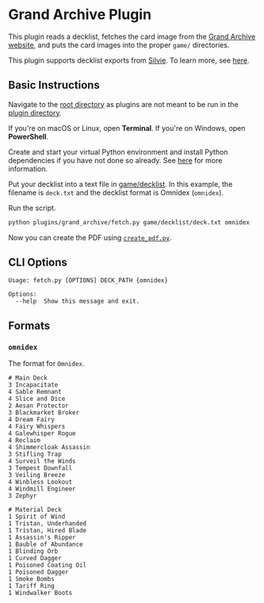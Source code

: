 # Grand Archive Plugin

This plugin reads a decklist, fetches the card image from the [Grand Archive website](https://gatcg.com), and puts the card images into the proper `game/` directories.

This plugin supports decklist exports from [Silvie](https://build-v2.silvie.org/). To learn more, see [here](#formats).

## Basic Instructions

Navigate to the [root directory](../..) as plugins are not meant to be run in the [plugin directory](.).

If you're on macOS or Linux, open **Terminal**. If you're on Windows, open **PowerShell**.

Create and start your virtual Python environment and install Python dependencies if you have not done so already. See [here](../../README.md#basic-usage) for more information.

Put your decklist into a text file in [game/decklist](../game/decklist/). In this example, the filename is `deck.txt` and the decklist format is Omnidex (`omnidex`).

Run the script.

```sh
python plugins/grand_archive/fetch.py game/decklist/deck.txt omnidex
```

Now you can create the PDF using [`create_pdf.py`](../../README.md#create_pdfpy).

## CLI Options

```
Usage: fetch.py [OPTIONS] DECK_PATH {omnidex}

Options:
  --help  Show this message and exit.
```

## Formats

### `omnidex`

The format for ``Omnidex``.

```
# Main Deck
3 Incapacitate
4 Sable Remnant
4 Slice and Dice
2 Aesan Protector
3 Blackmarket Broker
4 Dream Fairy
4 Fairy Whispers
4 Galewhisper Rogue
4 Reclaim
4 Shimmercloak Assassin
3 Stifling Trap
4 Surveil the Winds
3 Tempest Downfall
3 Veiling Breeze
4 Winbless Lookout
4 Windmill Engineer
3 Zephyr

# Material Deck
1 Spirit of Wind
1 Tristan, Underhanded
1 Tristan, Hired Blade
1 Assassin's Ripper
1 Bauble of Abundance
1 Blinding Orb
1 Curved Dagger
1 Poisoned Coating Oil
1 Poisoned Dagger
1 Smoke Bombs
1 Tariff Ring
1 Windwalker Boots
```
